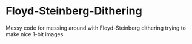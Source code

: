 # Floyd-Steinberg-Dithering
Messy code for messing around with Floyd-Steinberg dithering trying to make nice 1-bit images
